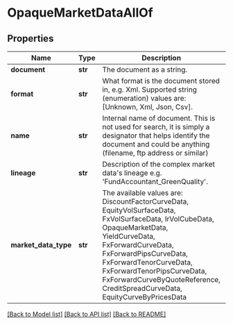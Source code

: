 # OpaqueMarketDataAllOf


## Properties
Name | Type | Description | Notes
------------ | ------------- | ------------- | -------------
**document** | **str** | The document as a string. | 
**format** | **str** | What format is the document stored in, e.g. Xml.  Supported string (enumeration) values are: [Unknown, Xml, Json, Csv]. | 
**name** | **str** | Internal name of document. This is not used for search, it is simply a designator that helps identify the document  and could be anything (filename, ftp address or similar) | 
**lineage** | **str** | Description of the complex market data&#39;s lineage e.g. &#39;FundAccountant_GreenQuality&#39;. | [optional] 
**market_data_type** | **str** | The available values are: DiscountFactorCurveData, EquityVolSurfaceData, FxVolSurfaceData, IrVolCubeData, OpaqueMarketData, YieldCurveData, FxForwardCurveData, FxForwardPipsCurveData, FxForwardTenorCurveData, FxForwardTenorPipsCurveData, FxForwardCurveByQuoteReference, CreditSpreadCurveData, EquityCurveByPricesData | 

[[Back to Model list]](../README.md#documentation-for-models) [[Back to API list]](../README.md#documentation-for-api-endpoints) [[Back to README]](../README.md)


